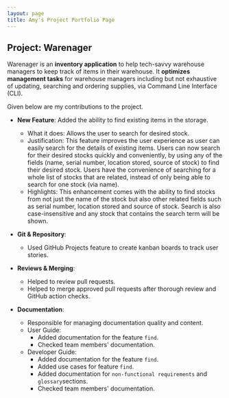 ```yaml
---
layout: page
title: Amy's Project Portfolio Page
---
```


## Project: Warenager

Warenager is an **inventory application** to help tech-savvy warehouse managers to keep track of items in their warehouse.
It **optimizes management tasks** for warehouse managers including but not exhaustive of updating,
searching and ordering supplies, via Command Line Interface (CLI).

Given below are my contributions to the project.

* **New Feature**: Added the ability to find existing items in the storage.
  * What it does: Allows the user to search for desired stock.
  * Justification: This feature improves the user experience as user can easily search for the details of
  existing items. Users can now search for their desired stocks quickly and conveniently,
  by using any of the fields (name, serial number, location stored, source of stock) to find
  their desired stock. Users have the convenience of searching for a whole list of stocks that are related,
  instead of only being able to search for one stock (via name).
  * Highlights: This enhancement comes with the ability to find stocks from not just the name of the stock
  but also other related fields such as serial number, location stored and source of stock.
  Search is also case-insensitive and any stock that contains the search term will be shown.
  
* **Git & Repository**:
  * Used GitHub Projects feature to create kanban boards to track user stories.

* **Reviews & Merging**:
  * Helped to review pull requests.
  * Helped to merge approved pull requests after thorough review and GitHub action checks.

* **Documentation**:
  * Responsible for managing documentation quality and content.
  * User Guide:
    * Added documentation for the feature `find`.
    * Checked team members' documentation.
  * Developer Guide:
    * Added documentation for the feature `find`.
    * Added use cases for feature `find`.
    * Added documentation for `non-functional requirements` and `glossary`sections. 
    * Checked team members' documentation.

